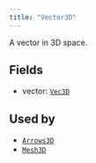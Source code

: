 ```yaml
---
title: "Vector3D"
---
```


A vector in 3D space.

## Fields

* vector: [`Vec3D`](../datatypes/vec3d.md)


## Used by

* [`Arrows3D`](../archetypes/arrows3d.md)
* [`Mesh3D`](../archetypes/mesh3d.md)
